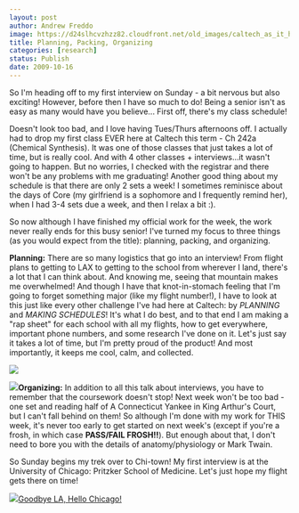 ```yaml
---
layout: post
author: Andrew Freddo
image: https://d24slhcvzhzz82.cloudfront.net/old_images/caltech_as_it_happens/6a0105349b8251970b0120a638ba1e970c.png
title: Planning, Packing, Organizing
categories: [research]
status: Publish
date: 2009-10-16
---
```



So I'm heading off to my first interview on Sunday - a bit nervous but also exciting! However, before then I have so much to do! Being a senior isn't as easy as many would have you believe... First off, there's my class schedule!

Doesn't look too bad, and I love having Tues/Thurs afternoons off. I actually had to drop my first class EVER here at Caltech this term - Ch 242a (Chemical Synthesis). It was one of those classes that just takes a lot of time, but is really cool. And with 4 other classes + interviews...it wasn't going to happen. But no worries, I checked with the registrar and there won't be any problems with me graduating!
Another good thing about my schedule is that there are only 2 sets a week! I sometimes reminisce about the days of Core (my girlfriend is a sophomore and I frequently remind her), when I had 3-4 sets due a week, and then I relax a bit :).

So now although I have finished my official work for the week, the work never really ends for this busy senior! I've turned my focus to three things (as you would expect from the title): planning, packing, and organizing.

**Planning:** There are so many logistics that go into an interview! From flight plans to getting to LAX to getting to the school from wherever I land, there's a lot that I can think about. And knowing me, seeing that mountain makes me overwhelmed! And though I have that knot-in-stomach feeling that I'm going to forget something major (like my flight number!), I have to look at this just like every other challenge I've had here at Caltech: by *PLANNING* and *MAKING SCHEDULES*! It's what I do best, and to that end I am making a "rap sheet" for each school with all my flights, how to get everywhere, important phone numbers, and some research I've done on it. Let's just say it takes a lot of time, but I'm pretty proud of the product! And most importantly, it keeps me cool, calm, and collected.

![](https://d24slhcvzhzz82.cloudfront.net/old_images/caltech_as_it_happens/6a0105349b8251970b0120a63ca441970c.jpg)

![](https://d24slhcvzhzz82.cloudfront.net/old_images/caltech_as_it_happens/6a0105349b8251970b0120a5e62fca970b.jpg)**Organizing:** In addition to all this talk about interviews, you have to remember that the coursework doesn't stop! Next week won't be too bad - one set and reading half of A Connecticut Yankee in King Arthur's Court, but I can't fall behind on them! So although I'm done with my work for THIS week, it's never too early to get started on next week's (except if you're a frosh, in which case **PASS/FAIL FROSH!!**). But enough about that, I don't need to bore you with the details of anatomy/physiology or Mark Twain.

So Sunday begins my trek over to Chi-town! My first interview is at the University of Chicago: Pritzker School of Medicine. Let's just hope my flight gets there on time!


![](https://d24slhcvzhzz82.cloudfront.net/old_images/caltech_as_it_happens/6a0105349b8251970b0120a63c9bab970c.jpg)[Goodbye LA, Hello Chicago!](https://) 

